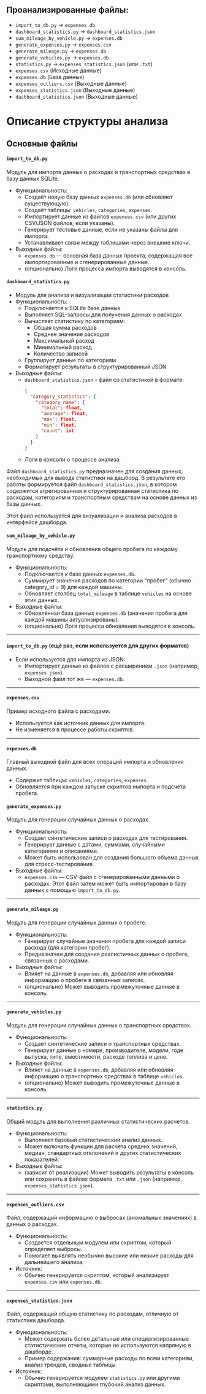 ## Проанализированные файлы:
- `import_to_db.py` -> `expenses.db`
- `dashboard_statistics.py` -> `dashboard_statistics.json`
- `sum_mileage_by_vehicle.py` -> `expenses.db` 
- `generate_expenses.py` -> `expenses.csv`
- `generate_mileage.py` -> `expenses.db` 
- `generate_vehicles.py` -> `expenses.db` 
- `statistics.py` -> `expenses_statistics.json` (или `.txt`)
- `expenses.csv` (Исходные данные)
- `expenses.db` (База данных)
- `expenses_outliers.csv` (Выходные данные)
- `expenses_statistics.json` (Выходные данные)
- `dashboard_statistics.json` (Выходные данные)

# Описание структуры анализа

## Основные файлы

#### `import_to_db.py`
Модуль для импорта данных о расходах и транспортных средствах в базу данных SQLite.

- Функциональность:
  - Создаёт новую базу данных `expenses.db` (или обновляет существующую).
  - Создаёт таблицы: `vehicles`, `categories`, `expenses`.
  - Импортирует данные из файлов `expenses.csv` (или других CSV/JSON файлов, если указаны).
  - Генерирует тестовые данные, если не указаны файлы для импорта.
  - Устанавливает связи между таблицами через внешние ключи.
- Выходные файлы:
  - `expenses.db` — основная база данных проекта, содержащая все импортированные и сгенерированные данные.
  - (опционально) Логи процесса импорта выводятся в консоль.

#### `dashboard_statistics.py`
- Модуль для анализа и визуализации статистики расходов
- Функциональность:
  - Подключается к SQLite базе данных
  - Выполняет SQL-запросы для получения данных о расходах
  - Вычисляет статистику по категориям:
    - Общая сумма расходов
    - Среднее значение расходов
    - Максимальный расход
    - Минимальный расход
    - Количество записей
  - Группирует данные по категориям
  - Форматирует результаты в структурированный JSON
- Выходные файлы:
  - `dashboard_statistics.json` - файл со статистикой в формате:
    ```json
    {
      "category_statistics": {
        "category_name": {
          "total": float,
          "average": float,
          "max": float,
          "min": float,
          "count": int
        }
      }
    }
    ```
  - Логи в консоли о процессе анализа

Файл `dashboard_statistics.py` предназначен для создания данных, необходимых для вывода статистики на дашборд. В результате его работы формируется файл `dashboard_statistics.json`, в котором содержится агрегированная и структурированная статистика по расходам, категориям и транспортным средствам на основе данных из базы данных.

Этот файл используется для визуализации и анализа расходов в интерфейсе дашборда.

#### `sum_mileage_by_vehicle.py`
Модуль для подсчёта и обновления общего пробега по каждому транспортному средству.

- Функциональность:
  - Подключается к базе данных `expenses.db`.
  - Суммирует значения расходов по категории "пробег" (обычно category_id = 9) для каждой машины.
  - Обновляет столбец `total_mileage` в таблице `vehicles` на основе этих данных.
- Выходные файлы:
  - Обновлённая база данных `expenses.db` (значения пробега для каждой машины актуализированы).
  - (опционально) Логи процесса обновления выводятся в консоль.

---

#### `import_to_db.py` (ещё раз, если используется для других форматов)
- Если используется для импорта из JSON:
  - Импортирует данные из файлов с расширением `.json` (например, `expenses.json`).
  - Выходной файл тот же — `expenses.db`.

---

#### `expenses.csv`
Пример исходного файла с расходами.
- Используется как источник данных для импорта.
- Не изменяется в процессе работы скриптов.

---

#### `expenses.db`
Главный выходной файл для всех операций импорта и обновления данных.
- Содержит таблицы: `vehicles`, `categories`, `expenses`.
- Обновляется при каждом запуске скриптов импорта и подсчёта пробега.

#### `generate_expenses.py`
Модуль для генерации случайных данных о расходах.

- Функциональность:
  - Создает синтетические записи о расходах для тестирования.
  - Генерирует данные с датами, суммами, случайными категориями и описаниями.
  - Может быть использован для создания большого объема данных для стресс-тестирования.
- Выходные файлы:
  - `expenses.csv` — CSV-файл с сгенерированными данными о расходах. Этот файл затем может быть импортирован в базу данных с помощью `import_to_db.py`.

---

#### `generate_mileage.py`
Модуль для генерации случайных данных о пробеге.

- Функциональность:
  - Генерирует случайные значения пробега для каждой записи расхода (для категории пробег).
  - Предназначен для создания реалистичных данных о пробеге, связанных с расходами.
- Выходные файлы:
  - Влияет на данные в `expenses.db`, добавляя или обновляя информацию о пробеге в связанных записях.
  - (опционально) Может выводить промежуточные данные в консоль.

---

#### `generate_vehicles.py`
Модуль для генерации случайных данных о транспортных средствах.

- Функциональность:
  - Создает синтетические записи о транспортных средствах.
  - Генерирует данные о номере, производителе, модели, годе выпуска, типе, вместимости, расходе топлива и цене.
- Выходные файлы:
  - Влияет на данные в `expenses.db`, добавляя или обновляя информацию о транспортных средствах в таблице `vehicles`.
  - (опционально) Может выводить промежуточные данные в консоль.

---

#### `statistics.py`
Общий модуль для выполнения различных статистических расчетов.

- Функциональность:
  - Выполняет базовый статистический анализ данных.
  - Может включать функции для расчета средних значений, медиан, стандартных отклонений и других статистических показателей.
- Выходные файлы:
  - (зависит от реализации) Может выводить результаты в консоль или сохранять в файлах формата `.txt` или `.json` (например, `expenses_statistics.json`).

---

#### `expenses_outliers.csv`
Файл, содержащий информацию о выбросах (аномальных значениях) в данных о расходах.

- Функциональность:
  - Создается отдельным модулем или скриптом, который определяет выбросы.
  - Помогает выявлять необычно высокие или низкие расходы для дальнейшего анализа.
- Источник:
  - Обычно генерируется скриптом, который анализирует `expenses.csv` или `expenses.db`.

---

#### `expenses_statistics.json`
Файл, содержащий общую статистику по расходам, отличную от статистики дашборда.

- Функциональность:
  - Может содержать более детальные или специализированные статистические отчеты, которые не используются напрямую в дашборде.
  - Пример содержания: суммарные расходы по всем категориям, анализ трендов, сводные таблицы.
- Источник:
  - Обычно генерируется модулем `statistics.py` или другими скриптами, выполняющими глубокий анализ данных.


